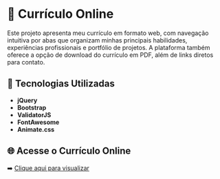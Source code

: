 # 💼 Currículo Online

Este projeto apresenta meu currículo em formato web, com navegação intuitiva por abas que organizam minhas principais habilidades, experiências profissionais e portfólio de projetos. A plataforma também oferece a opção de download do currículo em PDF, além de links diretos para contato.

## 🔧 Tecnologias Utilizadas

- **jQuery**
- **Bootstrap**
- **ValidatorJS**
- **FontAwesome**
- **Animate.css**

## 🌐 Acesse o Currículo Online

➡️ [Clique aqui para visualizar](https://alexandremrrocha.github.io/index.html#home)
